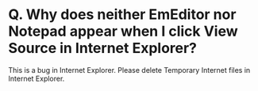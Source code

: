 # Q. Why does neither EmEditor nor Notepad appear when I click View Source in Internet Explorer?

This is a bug in Internet Explorer. Please delete Temporary Internet files in Internet Explorer.
